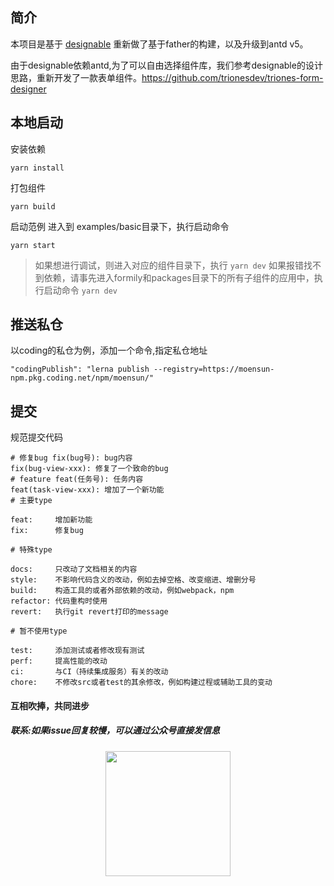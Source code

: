 ## 简介

本项目是基于 [designable](https://github.com/alibaba/designable) 重新做了基于father的构建，以及升级到antd v5。

由于designable依赖antd,为了可以自由选择组件库，我们参考designable的设计思路，重新开发了一款表单组件。https://github.com/trionesdev/triones-form-designer

## 本地启动

安装依赖

```
yarn install
```

打包组件

```
yarn build
```

启动范例
进入到 examples/basic目录下，执行启动命令

```
yarn start
```

> 如果想进行调试，则进入对应的组件目录下，执行 `yarn dev`
> 如果报错找不到依赖，请事先进入formily和packages目录下的所有子组件的应用中，执行启动命令 `yarn dev`

## 推送私仓

以coding的私仓为例，添加一个命令,指定私仓地址

```
"codingPublish": "lerna publish --registry=https://moensun-npm.pkg.coding.net/npm/moensun/"
```

## 提交

规范提交代码

```
# 修复bug fix(bug号): bug内容
fix(bug-view-xxx): 修复了一个致命的bug
# feature feat(任务号): 任务内容
feat(task-view-xxx): 增加了一个新功能
# 主要type

feat:     增加新功能
fix:      修复bug

# 特殊type

docs:     只改动了文档相关的内容
style:    不影响代码含义的改动，例如去掉空格、改变缩进、增删分号
build:    构造工具的或者外部依赖的改动，例如webpack，npm
refactor: 代码重构时使用
revert:   执行git revert打印的message

# 暂不使用type

test:     添加测试或者修改现有测试
perf:     提高性能的改动
ci:       与CI（持续集成服务）有关的改动
chore:    不修改src或者test的其余修改，例如构建过程或辅助工具的变动

```

#### 互相吹捧，共同进步

##### 联系:如果issue回复较慢，可以通过公众号直接发信息

<div style="width: 100%;text-align: center">
<img src="images/shuque_wx.jpg" width="200px" alt="">
</div>
